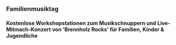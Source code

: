 ### Familienmusiktag
#### Kostenlose Workshopstationen zum Musikschnuppern und Live-Mitmach-Konzert von 'Brennholz Rocks' für Familien, Kinder & Jugendliche
